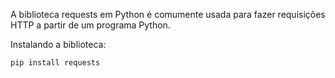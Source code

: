 A biblioteca requests em Python é comumente usada para fazer requisições HTTP a partir de um programa Python.

Instalando a biblioteca:

    pip install requests
